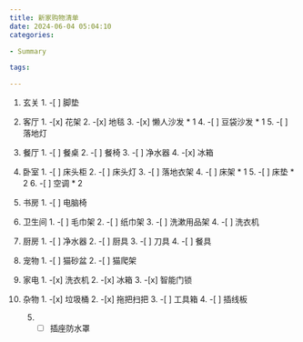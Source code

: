 ```yaml
---
title: 新家购物清单
date: 2024-06-04 05:04:10
categories:

- Summary

tags:

---
```

01. 玄关
    1.
        -[ ] 脚垫
02. 客厅
    1.
        -[x] 花架
    2.
        -[x] 地毯
    3.
        -[x] 懒人沙发 * 1
    4.
        -[ ] 豆袋沙发 * 1
    5.
        -[ ] 落地灯

03. 餐厅
    1.
        -[ ] 餐桌
    2.
        -[ ] 餐椅
    3.
        -[ ] 净水器
    4.
        -[x] 冰箱

04. 卧室
    1.
        -[ ] 床头柜
    2.
        -[ ] 床头灯
    3.
        -[ ] 落地衣架
    4.
        -[ ] 床架 * 1
    5.
        -[ ] 床垫 * 2
    6.
        -[ ] 空调 * 2
05. 书房
    1.
        -[ ] 电脑椅
06. 卫生间
    1.
        -[ ] 毛巾架
    2.
        -[ ] 纸巾架
    3.
        -[ ] 洗漱用品架
    4.
        -[ ] 洗衣机
07. 厨房
    1.
        -[ ] 净水器
    2.
        -[ ] 厨具
    3.
        -[ ] 刀具
    4.
        -[ ] 餐具
08. 宠物
    1.
        -[ ] 猫砂盆
    2.
        -[ ] 猫爬架
09. 家电
    1.
        -[x] 洗衣机
    2.
        -[x] 冰箱
    3.
        -[x] 智能门锁

10. 杂物
    1.
        -[x] 垃圾桶
    2.
        -[x] 拖把扫把
    3.
        -[ ] 工具箱
    4.
        -[ ] 插线板

    5.
        -[ ] 插座防水罩
